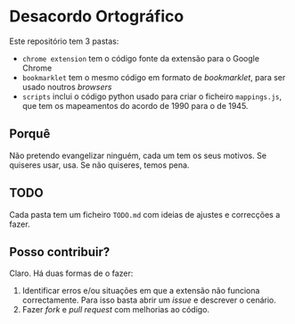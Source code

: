 # Desacordo Ortográfico #

Este repositório tem 3 pastas:

* `chrome extension` tem o código fonte da extensão para o Google Chrome
* `bookmarklet` tem o mesmo código em formato de *bookmarklet*, para ser usado noutros *browsers*
* `scripts` inclui o código python usado para criar o ficheiro `mappings.js`, que tem os mapeamentos do acordo de 1990 para o de 1945.

## Porquê ## 

Não pretendo evangelizar ninguém, cada um tem os seus motivos. Se quiseres usar, usa. Se não quiseres, temos pena.

## TODO ##

Cada pasta tem um ficheiro `TODO.md` com ideias de ajustes e correcções a fazer.

## Posso contribuir? ##

Claro. Há duas formas de o fazer:

1. Identificar erros e/ou situações em que a extensão não funciona correctamente. Para isso basta abrir um *issue* e descrever o cenário.
2. Fazer *fork* e *pull request* com melhorias ao código.


